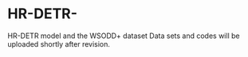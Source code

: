 # HR-DETR-
HR-DETR model and the WSODD+ dataset
Data sets and codes will be uploaded shortly after revision.
